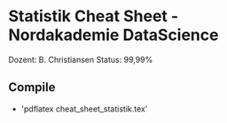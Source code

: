 # Statistik Cheat Sheet - Nordakademie DataScience

Dozent: B. Christiansen
Status: 99,99%
## Compile

- 'pdflatex cheat_sheet_statistik.tex'

